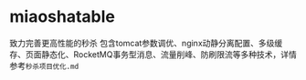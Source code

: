 # miaoshatable
致力完善更高性能的秒杀 
包含tomcat参数调优、nginx动静分离配置、多级缓存、页面静态化、RocketMQ事务型消息、流量削峰、防刷限流等多种技术，详情参考`秒杀项目优化.md`
